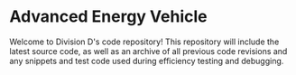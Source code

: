 # Advanced Energy Vehicle
Welcome to Division D's code repository! This repository will include the latest source code, as well as an archive of all previous code revisions and any snippets and test code used during efficiency testing and debugging.
